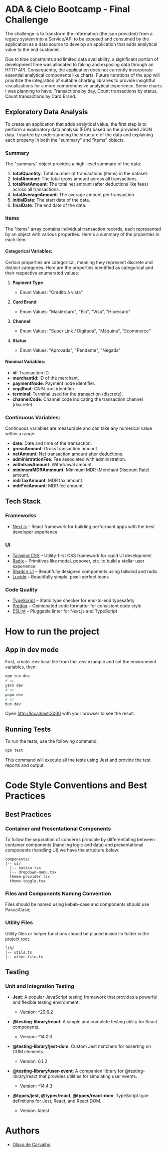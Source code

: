 # ADA & Cielo Bootcamp - Final Challenge

The challenge is to transform the information (the json provided) from a legacy system into a Service/API to be exposed and consumed by the application as a data source to develop an application that adds analytical value to the end customer.

Due to time constraints and limited data availability, a significant portion of development time was allocated to faking and exposing data through an HTTP API. Consequently, the application does not currently incorporate essential analytical components like charts. Future iterations of the app will prioritize the integration of suitable charting libraries to provide insightful visualizations for a more comprehensive analytical experience. Some charts I was planning to have: Transactions by day, Count transactions by status, Count transactions by Card Brand.

## Exploratory Data Analysis

To create an application that adds analytical value, the first step is to perform a exploratory data analysis (EDA) based on the provided JSON data. I started by understanding the structure of the data and explaining each property in both the "summary" and "items" objects.

### Summary

The "summary" object provides a high-level summary of the data:

1. **totalQuantity**: Total number of transactions (items) in the dataset.
2. **totalAmount**: The total gross amount across all transactions.
3. **totalNetAmount**: The total net amount (after deductions like fees) across all transactions.
4. **totalAverageAmount**: The average amount per transaction.
5. **initialDate**: The start date of the data.
6. **finalDate**: The end date of the data.

### Items

The "items" array contains individual transaction records, each represented by an object with various properties. Here's a summary of the properties in each item:

#### Categorical Variables:

Certain properties are categorical, meaning they represent discrete and distinct categories. Here are the properties identified as categorical and their respective enumerated values:

1. **Payment Type**

   - Enum Values: "Crédito à vista"

2. **Card Brand**

   - Enum Values: "Mastercard", "Elo", "Visa", "Hipercard"

3. **Channel**

   - Enum Values: "Super Link / Digitada", "Máquina", "Ecommerce"

4. **Status**
   - Enum Values: "Aprovada", "Pendente", "Negada"

#### Nominal Variables:

- **id**: Transaction ID.
- **merchantId**: ID of the merchant.
- **paymentNode**: Payment node identifier.
- **cnpjRoot**: CNPJ root identifier.
- **terminal**: Terminal used for the transaction (discrete).
- **channelCode**: Channel code indicating the transaction channel (discrete).

### Continuous Variables:

Continuous variables are measurable and can take any numerical value within a range.

- **date**: Date and time of the transaction.
- **grossAmount**: Gross transaction amount.
- **netAmount**: Net transaction amount after deductions.
- **administrationFee**: Fee associated with administration.
- **withdrawAmount**: Withdrawal amount.
- **minimumMDRAmmount**: Minimum MDR (Merchant Discount Rate) amount.
- **mdrTaxAmount**: MDR tax amount.
- **mdrFeeAmount**: MDR fee amount.

## Tech Stack

### Frameworks

- [Next.js](https://nextjs.org/) – React framework for building performant apps with the best developer experience

### UI

- [Tailwind CSS](https://tailwindcss.com/) – Utility-first CSS framework for rapid UI development
- [Radix](https://www.radix-ui.com/) – Primitives like modal, popover, etc. to build a stellar user experience
- [Shadcn UI](https://ui.shadcn.com) – Beautifully designed components using tailwind and radix
- [Lucide](https://lucide.dev/) – Beautifully simple, pixel-perfect icons

### Code Quality

- [TypeScript](https://www.typescriptlang.org/) – Static type checker for end-to-end typesafety
- [Prettier](https://prettier.io/) – Opinionated code formatter for consistent code style
- [ESLint](https://eslint.org/) – Pluggable linter for Next.js and TypeScript

# How to run the project

## App in dev mode

First, create .env.local file from the .env.example and set the environment variables, then:

```bash
npm run dev
# or
yarn dev
# or
pnpm dev
# or
bun dev
```

Open [http://localhost:3000](http://localhost:3000) with your browser to see the result.

## Running Tests

To run the tests, use the following command:

```bash
npm test
```

This command will execute all the tests using Jest and provide the test reports and output.

# Code Style Conventions and Best Practices

## Best Practices

### Container and Presentational Components

To follow the separation of concerns principle by differentiating between container components (handling logic and data) and presentational components (handling UI) we have the structure below:

```
components/
|-- ui/
  |-- button.tsx
  |-- dropdown-menu.tsx
  theme-provider.tsx
  theme-toggle.tsx
```

### Files and Components Naming Convention

Files should be named using kebab-case and components should use PascalCase;

### Utility Files

Utility files or helper functions should be placed inside lib folder in the project root.

```
lib/
|-- utils.ts
|-- other-file.ts
```

## Testing

### Unit and Integration Testing

- **Jest**: A popular JavaScript testing framework that provides a powerful and flexible testing environment.

  - Version: ^29.6.2

- **@testing-library/react**: A simple and complete testing utility for React components.

  - Version: ^14.0.0

- **@testing-library/jest-dom**: Custom Jest matchers for asserting on DOM elements.

  - Version: 6.1.2

- **@testing-library/user-event**: A companion library for @testing-library/react that provides utilities for simulating user events.

  - Version: ^14.4.3

- **@types/jest, @types/react, @types/react-dom**: TypeScript type definitions for Jest, React, and React DOM.
  - Version: latest

# Authors

- [Olavo de Carvalho](https://github.com/olavocarvalho)
